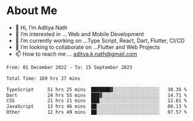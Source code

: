 # About Me

- 👋 Hi, I’m Aditya Nath
- 👀 I’m interested in ... Web and Mobile Development
- 🌱 I’m currently working on ...Type Script, React, Dart, Flutter, CI/CD
- 💞️ I’m looking to collaborate on ...Flutter and Web Projects
- 📫 How to reach me ... aditya.k.nath@gmail.com

<!--START_SECTION:waka-->

```txt
From: 01 December 2022 - To: 15 September 2023

Total Time: 169 hrs 27 mins

TypeScript     51 hrs 25 mins  ███████▓░░░░░░░░░░░░░░░░░   30.35 %
Dart           24 hrs 55 mins  ███▓░░░░░░░░░░░░░░░░░░░░░   14.71 %
CSS            21 hrs 21 mins  ███░░░░░░░░░░░░░░░░░░░░░░   12.61 %
JavaScript     13 hrs 46 mins  ██░░░░░░░░░░░░░░░░░░░░░░░   08.13 %
Other          12 hrs 49 mins  ██░░░░░░░░░░░░░░░░░░░░░░░   07.57 %
```

<!--END_SECTION:waka-->

<!---
kronosking007/kronosking007 is a ✨ special ✨ repository because its `README.md` (this file) appears on your GitHub profile.
You can click the Preview link to take a look at your changes.
--->
